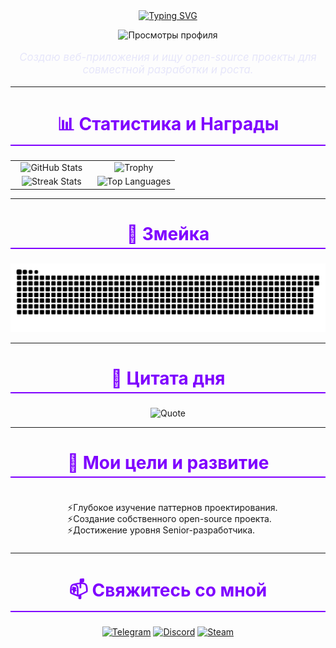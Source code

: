 <div align="center">
  <a href="https://git.io/typing-svg"><img src="https://readme-typing-svg.demolab.com?font=Fira+Code&weight=700&size=23&pause=400&color=7F00FF&center=true&vCenter=true&width=435&lines=%D0%9F%D1%80%D0%B8%D0%B2%D0%B5%D1%82!+%D0%AF+%D0%9C%D0%B0%D1%82%D0%B2%D0%B5%D0%B9%2C+%D1%80%D0%B0%D0%B7%D1%80%D0%B0%D0%B1%D0%BE%D1%82%D1%87%D0%B8%D0%BA." alt="Typing SVG" /></a>
</div>

<p align="center">
  <img src="https://komarev.com/ghpvc/?username=4erniy-losos&color=blueviolet" alt="Просмотры профиля" />
</p>

<div align="center">
  <p style="font-style: italic; font-size: 1.2em; color: #E6E6FA;">
    Создаю веб-приложения и ищу open-source проекты для совместной разработки и роста.
  </p>
</div>

---

<div align="center">
  <h2 style="font-size: 2em; color: #7F00FF; border-bottom: 2px solid #7F00FF; padding-bottom: 5px;">
    📊 Статистика и Награды
  </h2>
</div>

<table width="100%">
  <tr>
    <td width="50%" align="center">
      <img src="https://github-readme-stats.vercel.app/api?username=4erniy-losos&show_icons=true&theme=dracula&rank_icon=github" alt="GitHub Stats">
    </td>
    <td width="50%" align="center">
      <img src="https://github-profile-trophy.vercel.app/?username=4erniy-losos&theme=dracula&row=1&column=7" alt="Trophy">
    </td>
  </tr>
  <tr>
    <td width="50%" align="center">
      <img src="https://github-readme-streak-stats.herokuapp.com/?user=4erniy-losos&theme=dracula" alt="Streak Stats">
    </td>
    <td width="50%" align="center">
      <img src="https://github-readme-stats.vercel.app/api/top-langs/?username=4ERNIY-LOSOS&layout=compact&theme=dracula" alt="Top Languages">
    </td>
  </tr>
</table>

---

<div align="center">
  <h2 style="font-size: 2em; color: #7F00FF; border-bottom: 2px solid #7F00FF; padding-bottom: 5px;">
    🐍 Змейка
  </h2>
  <p>
    <picture>
      <source media="(prefers-color-scheme: dark)" srcset="https://github.com/4erniy-losos/4erniy-losos/blob/output/github-snake-dark.svg">
      <source media="(prefers-color-scheme: light)" srcset="https://github.com/4erniy-losos/4erniy-losos/blob/output/github-snake.svg">
      <img alt="Snake" src="https://github.com/4erniy-losos/4erniy-losos/blob/output/github-snake.svg">
    </picture>
  </p>
</div>

---

<div align="center">
  <h2 style="font-size: 2em; color: #7F00FF; border-bottom: 2px solid #7F00FF; padding-bottom: 5px;">
    📜 Цитата дня
  </h2>
  <p>
    <img src="https://quotes-readme.vercel.app/api?type=horizontal&theme=dracula" alt="Quote">
  </p>
</div>

---

<div align="center">
  <h2 style="font-size: 2em; color: #7F00FF; border-bottom: 2px solid #7F00FF; padding-bottom: 5px;">
    🌱 Мои цели и развитие
  </h2>
  <ul style="list-style-type: '⚡️'; text-align: left; display: inline-block;">
    <li>Глубокое изучение паттернов проектирования.</li>
    <li>Создание собственного open-source проекта.</li>
    <li>Достижение уровня Senior-разработчика.</li>
  </ul>
</div>

---

<div align="center">
  <h2 style="font-size: 2em; color: #7F00FF; border-bottom: 2px solid #7F00FF; padding-bottom: 5px;">
    📫 Свяжитесь со мной
  </h2>
  <p>
    <a href="https://t.me/SK_MY_dick_gde_svaga"><img src="https://img.shields.io/badge/-Telegram-0088CC?style=for-the-badge&logo=telegram&logoColor=white" alt="Telegram"></a>
    <a href="https://discord.com/users/907258727709683792"><img src="https://img.shields.io/badge/-Discord-5865F2?style=for-the-badge&logo=discord&logoColor=white" alt="Discord"></a>
    <a href="https://steamcommunity.com/id/hitler371/"><img src="https://img.shields.io/badge/-Steam-000000?style=for-the-badge&logo=steam&logoColor=white" alt="Steam"></a>
  </p>
</div>